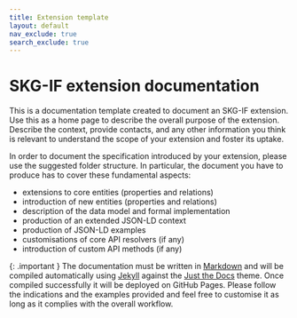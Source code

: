 ```yaml
---
title: Extension template
layout: default
nav_exclude: true
search_exclude: true
---
```


# SKG-IF extension documentation

This is a documentation template created to document an SKG-IF extension.
Use this as a home page to describe the overall purpose of the extension.
Describe the context, provide contacts, and any other information you think is relevant to understand the scope of your extension and foster its uptake.

In order to document the specification introduced by your extension, please use the suggested folder structure.
In particular, the document you have to produce has to cover these fundamental aspects:
- extensions to core entities (properties and relations)
- introduction of new entities (properties and relations)
- description of the data model and formal implementation
- production of an extended JSON-LD context
- production of JSON-LD examples
- customisations of core API resolvers (if any)
- introduction of custom API methods (if any)


{: .important }
The documentation must be written in [Markdown](https://www.markdownguide.org) and will be compiled automatically using [Jekyll](https://jekyllrb.com) against the [Just the Docs](https://just-the-docs.com) theme. Once compiled successfully it will be deployed on GitHub Pages. Please follow the indications and the examples provided and feel free to customise it as long as it complies with the overall workflow.